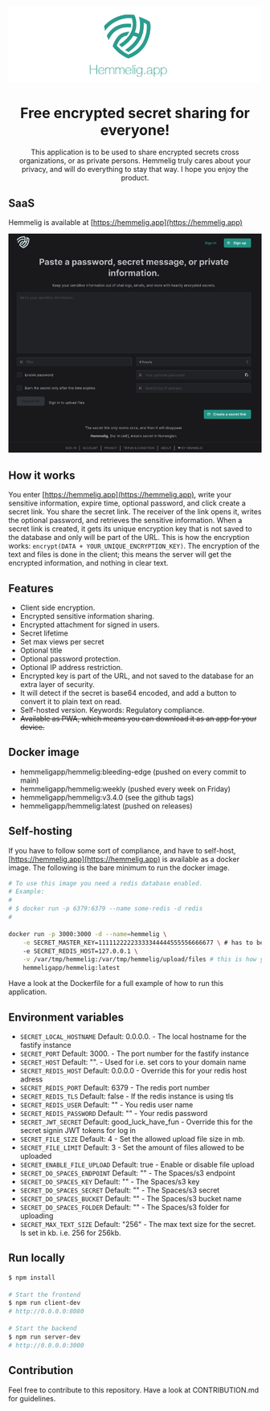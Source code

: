 <div align="center">
  <img src="banner.png" alt="hemmelig" />
</div>

<h1 align="center">Free encrypted secret sharing for everyone!</h1>

<div align="center">
  This application is to be used to share encrypted secrets cross organizations, or as private persons. Hemmelig truly cares about your privacy, and will do everything to stay that way. I hope you enjoy the product.
</div>

## SaaS

Hemmelig is available at [https://hemmelig.app](https://hemmelig.app)

![Desktop](desktop.png)

## How it works

You enter [https://hemmelig.app](https://hemmelig.app), write your sensitive information, expire time, optional password, and click create a secret link. You share the secret link. The receiver of the link opens it, writes the optional password, and retrieves the sensitive information.
When a secret link is created, it gets its unique encryption key that is not saved to the database and only will be part of the URL. This is how the encryption works: `encrypt(DATA + YOUR_UNIQUE_ENCRYPTION_KEY)`. The encryption of the text and files is done in the client; this means the server will get the encrypted information, and nothing in clear text.

## Features

-   Client side encryption.
-   Encrypted sensitive information sharing.
-   Encrypted attachment for signed in users.
-   Secret lifetime
-   Set max views per secret
-   Optional title
-   Optional password protection.
-   Optional IP address restriction.
-   Encrypted key is part of the URL, and not saved to the database for an extra layer of security.
-   It will detect if the secret is base64 encoded, and add a button to convert it to plain text on read.
-   Self-hosted version. Keywords: Regulatory compliance.
-   ~~Available as PWA, which means you can download it as an app for your device.~~

## Docker image

-   hemmeligapp/hemmelig:bleeding-edge (pushed on every commit to main)
-   hemmeligapp/hemmelig:weekly (pushed every week on Friday)
-   hemmeligapp/hemmelig:v3.4.0 (see the github tags)
-   hemmeligapp/hemmelig:latest (pushed on releases)

## Self-hosting

If you have to follow some sort of compliance, and have to self-host, [https://hemmelig.app](https://hemmelig.app) is available as a docker image. The following is the bare minimum to run the docker image.

```bash
# To use this image you need a redis database enabled.
# Example:
#
# $ docker run -p 6379:6379 --name some-redis -d redis
#

docker run -p 3000:3000 -d --name=hemmelig \
    -e SECRET_MASTER_KEY=11111222223333344444555556666677 \ # has to be a secret key of 32 characters
    -e SECRET_REDIS_HOST=127.0.0.1 \
    -v /var/tmp/hemmelig:/var/tmp/hemmelig/upload/files # this is how you mount a local directory if you choose to use disk upload, and not do/s3
    hemmeligapp/hemmelig:latest
```

Have a look at the Dockerfile for a full example of how to run this application.

## Environment variables

-   `SECRET_LOCAL_HOSTNAME` Default: 0.0.0.0. - The local hostname for the fastify instance
-   `SECRET_PORT` Default: 3000. - The port number for the fastify instance
-   `SECRET_HOST` Default: "". - Used for i.e. set cors to your domain name
-   `SECRET_REDIS_HOST` Default: 0.0.0.0 - Override this for your redis host adress
-   `SECRET_REDIS_PORT` Default: 6379 - The redis port number
-   `SECRET_REDIS_TLS` Default: false - If the redis instance is using tls
-   `SECRET_REDIS_USER` Default: "" - You redis user name
-   `SECRET_REDIS_PASSWORD` Default: "" - Your redis password
-   `SECRET_JWT_SECRET` Default: good_luck_have_fun - Override this for the secret signin JWT tokens for log in
-   `SECRET_FILE_SIZE` Default: 4 - Set the allowed upload file size in mb.
-   `SECRET_FILE_LIMIT` Default: 3 - Set the amount of files allowed to be uploaded
-   `SECRET_ENABLE_FILE_UPLOAD` Default: true - Enable or disable file upload
-   `SECRET_DO_SPACES_ENDPOINT` Default: "" - The Spaces/s3 endpoint
-   `SECRET_DO_SPACES_KEY` Default: "" - The Spaces/s3 key
-   `SECRET_DO_SPACES_SECRET` Default: "" - The Spaces/s3 secret
-   `SECRET_DO_SPACES_BUCKET` Default: "" - The Spaces/s3 bucket name
-   `SECRET_DO_SPACES_FOLDER` Default: "" - The Spaces/s3 folder for uploading
-   `SECRET_MAX_TEXT_SIZE` Default: "256" - The max text size for the secret. Is set in kb. i.e. 256 for 256kb.

## Run locally

```bash
$ npm install

# Start the frontend
$ npm run client-dev
# http://0.0.0.0:8080

# Start the backend
$ npm run server-dev
# http://0.0.0.0:3000
```

## Contribution

Feel free to contribute to this repository. Have a look at CONTRIBUTION.md for guidelines.
